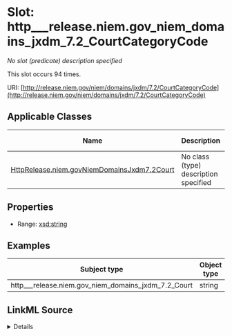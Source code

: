 

# Slot: http___release.niem.gov_niem_domains_jxdm_7.2_CourtCategoryCode


_No slot (predicate) description specified_






This slot occurs 94 times.


URI: [http://release.niem.gov/niem/domains/jxdm/7.2/CourtCategoryCode](http://release.niem.gov/niem/domains/jxdm/7.2/CourtCategoryCode)



<!-- no inheritance hierarchy -->





## Applicable Classes

| Name | Description | Modifies Slot |
| --- | --- | --- |
| [HttpRelease.niem.govNiemDomainsJxdm7.2Court](../classes/HttpRelease.niem.govNiemDomainsJxdm7.2Court.md) | No class (type) description specified |  yes  |







## Properties

* Range: [xsd:string](http://www.w3.org/2001/XMLSchema#string)






## Examples

| Subject type | Object type | Example subject | Example object | Occurrences |
| --- | --- | --- | --- | --- |
| http___release.niem.gov_niem_domains_jxdm_7.2_Court | string | scales:/Court/casd | FED | 94 |




## LinkML Source

<details>

```yaml
name: http___release.niem.gov_niem_domains_jxdm_7.2_CourtCategoryCode
annotations:
  count:
    tag: count
    value: 94
description: No slot (predicate) description specified
examples:
- object:
    example_object: FED
    example_object_type: string
    example_predicate: http://release.niem.gov/niem/domains/jxdm/7.2/CourtCategoryCode
    example_subject: scales:/Court/casd
    example_subject_type: http___release.niem.gov_niem_domains_jxdm_7.2_Court
from_schema: scales-kg
rank: 1000
slot_uri: http://release.niem.gov/niem/domains/jxdm/7.2/CourtCategoryCode
alias: http___release.niem.gov_niem_domains_jxdm_7.2_CourtCategoryCode
domain_of:
- http___release.niem.gov_niem_domains_jxdm_7.2_Court
range: string

```
</details>
